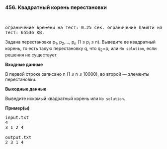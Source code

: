 ### 456. Квадратный корень перестановки

﻿<pre>ограничение времени на тест: 0.25 сек.
ограничение памяти на тест: 65536 KB.</pre>

Задана перестановка p<sub>1</sub>, p<sub>2</sub>,..., p<sub>n</sub> (1 ≤ p<sub>i</sub> ≤ n). Выведите ее квадратный корень, то есть такую перестановку q, что q<sub>2</sub>=p, или `No solution`, если решения не существует.

**Входные данные**

В первой строке записано n (1 ≤ n ≤ 10000), во второй — элементы перестановки.

**Выходные данные**

Выведите искомый квадратный корень или `No solution`.

**Пример(ы)**

<pre>input.txt
4
3 1 2 4

output.txt
2 3 1 4</pre>

